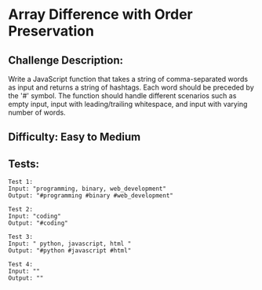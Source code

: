 # Array Difference with Order Preservation

## Challenge Description:

Write a JavaScript function that takes a string of comma-separated words as input and returns a string of hashtags. Each word should be preceded by the '#' symbol. The function should handle different scenarios such as empty input, input with leading/trailing whitespace, and input with varying number of words.

## Difficulty: Easy to Medium

## Tests:

```
Test 1:
Input: "programming, binary, web_development"
Output: "#programming #binary #web_development"

Test 2:
Input: "coding"
Output: "#coding"

Test 3:
Input: " python, javascript, html "
Output: "#python #javascript #html"

Test 4:
Input: ""
Output: ""
```
